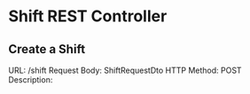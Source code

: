 # Shift REST Controller
## Create a Shift
URL: /shift
Request Body: ShiftRequestDto
HTTP Method: POST
Description: